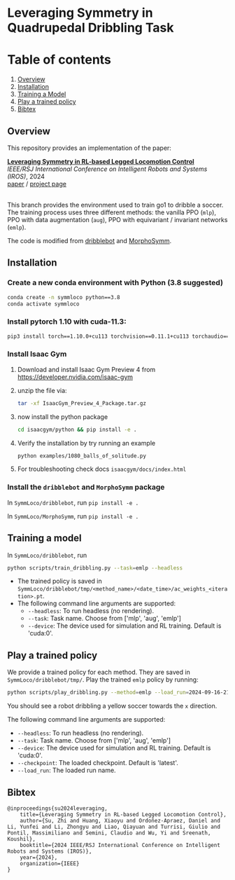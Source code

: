 # Leveraging Symmetry in Quadrupedal Dribbling Task

# Table of contents
1. [Overview](#overview)
2. [Installation](#installation)
3. [Training a Model](#training)
4. [Play a trained policy](#playing)
5. [Bibtex](#bibtex)

## Overview <a name="overview"></a>

This repository provides an implementation of the paper:

<td style="padding:20px;width:75%;vertical-align:middle">
      <a href="https://suz-tsinghua.github.io/SymmLoco-page/" target="_blank">
      <b> Leveraging Symmetry in RL-based Legged Locomotion Control </b>
      </a>
      <br>
      <em>IEEE/RSJ International Conference on Intelligent Robots and Systems (IROS)</em>, 2024
      <br>
      <a href="https://arxiv.org/abs/2403.17320">paper</a> /
      <a href="https://suz-tsinghua.github.io/SymmLoco-page/" target="_blank">project page</a>
    <br>
</td>

<br>

This branch provides the environment used to train go1 to dribble a soccer. The training process uses three different methods: the vanilla PPO (`mlp`), PPO with data augmentation (`aug`), PPO with equivariant / invariant networks (`emlp`).

The code is modified from [dribblebot](https://github.com/Improbable-AI/dribblebot) and [MorphoSymm](https://github.com/Danfoa/MorphoSymm).

## Installation <a name="installation"></a>

### Create a new conda environment with Python (3.8 suggested)

```bash
conda create -n symmloco python==3.8
conda activate symmloco
```

### Install pytorch 1.10 with cuda-11.3:

```bash
pip3 install torch==1.10.0+cu113 torchvision==0.11.1+cu113 torchaudio==0.10.0+cu113 -f https://download.pytorch.org/whl/cu113/torch_stable.html
```

### Install Isaac Gym

1. Download and install Isaac Gym Preview 4 from https://developer.nvidia.com/isaac-gym
2. unzip the file via:
    ```bash
    tar -xf IsaacGym_Preview_4_Package.tar.gz
    ```

3. now install the python package
    ```bash
    cd isaacgym/python && pip install -e .
    ```
4. Verify the installation by try running an example

    ```bash
    python examples/1080_balls_of_solitude.py
    ```
5. For troubleshooting check docs `isaacgym/docs/index.html`

### Install the `dribblebot` and `MorphoSymm` package

In `SymmLoco/dribblebot`, run `pip install -e .`

In `SymmLoco/MorphoSymm`, run `pip install -e .`

## Training a model <a name="training"></a>

In `SymmLoco/dribblebot`, run 

```bash
python scripts/train_dribbling.py --task=emlp --headless
```

- The trained policy is saved in `SymmLoco/dribblebot/tmp/<method_name>/<date_time>/ac_weights_<iteration>.pt`.
- The following command line arguments are supported:
    - `--headless`: To run headless (no rendering).
    - `--task`: Task name. Choose from ['mlp', 'aug', 'emlp']
    - `--device`: The device used for simulation and RL training. Default is 'cuda:0'.


## Play a trained policy <a name="playing"></a>

We provide a trained policy for each method. They are saved in `SymmLoco/dribblebot/tmp/`. Play the trained `emlp` policy by running:

```bash
python scripts/play_dribbling.py --method=emlp --load_run=2024-09-16-21-10-18
```

You should see a robot dribbling a yellow soccer towards the `x` direction.

The following command line arguments are supported:
- `--headless`: To run headless (no rendering).
- `--task`: Task name. Choose from ['mlp', 'aug', 'emlp']
- `--device`: The device used for simulation and RL training. Default is 'cuda:0'.
- `--checkpoint`: The loaded checkpoint. Default is 'latest'.
- `--load_run`: The loaded run name.

## Bibtex <a name="bibtex"></a>

```
@inproceedings{su2024leveraging,
    title={Leveraging Symmetry in RL-based Legged Locomotion Control},
    author={Su, Zhi and Huang, Xiaoyu and Ordoñez-Apraez, Daniel and Li, Yunfei and Li, Zhongyu and Liao, Qiayuan and Turrisi, Giulio and Pontil, Massimiliano and Semini, Claudio and Wu, Yi and Sreenath, Koushil},
    booktitle={2024 IEEE/RSJ International Conference on Intelligent Robots and Systems (IROS)},
    year={2024},
    organization={IEEE}
}
```
